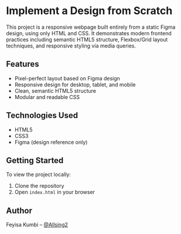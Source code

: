 # Implement a Design from Scratch

This project is a responsive webpage built entirely from a static Figma design, using only HTML and CSS. It demonstrates modern frontend practices including semantic HTML5 structure, Flexbox/Grid layout techniques, and responsive styling via media queries.

## Features
- Pixel-perfect layout based on Figma design
- Responsive design for desktop, tablet, and mobile
- Clean, semantic HTML5 structure
- Modular and readable CSS

## Technologies Used
- HTML5
- CSS3
- Figma (design reference only)

## Getting Started
To view the project locally:
1. Clone the repository
2. Open `index.html` in your browser

## Author
Feyisa Kumbi – [@Allsing2](https://github.com/Allsing2)

